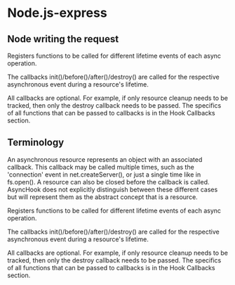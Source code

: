 # Node.js-express

## Node writing the request 


Registers functions to be called for different lifetime events of each async operation.

The callbacks init()/before()/after()/destroy() are called for the respective asynchronous event during a resource's lifetime.

All callbacks are optional. For example, if only resource cleanup needs to be tracked, then only the destroy callback needs to be passed. The specifics of all functions that can be passed to callbacks is in the Hook Callbacks section.


## Terminology

An asynchronous resource represents an object with an associated callback. This callback may be called multiple times, such as the 'connection' event in net.createServer(), or just a single time like in fs.open(). A resource can also be closed before the callback is called. AsyncHook does not explicitly distinguish between these different cases but will represent them as the abstract concept that is a resource.


Registers functions to be called for different lifetime events of each async operation.

The callbacks init()/before()/after()/destroy() are called for the respective asynchronous event during a resource's lifetime.

All callbacks are optional. For example, if only resource cleanup needs to be tracked, then only the destroy callback needs to be passed. The specifics of all functions that can be passed to callbacks is in the Hook Callbacks section.
